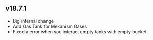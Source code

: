 ## v18.7.1

* Big internal change
* Add Gas Tank for Mekanism Gases
* Fixed a error when you interact empty tanks with empty bucket.
